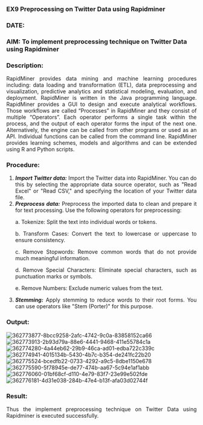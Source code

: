 ### EX9 Preprocessing on Twitter Data using Rapidminer
### DATE: 
### AIM: To implement preprocessing technique on Twitter Data using Rapidminer
### Description: 
<div align = "justify">
RapidMiner provides data mining and machine learning procedures including: data loading and transformation (ETL), data preprocessing and visualization, 
predictive analytics and statistical modeling, evaluation, and deployment. RapidMiner is written in the Java programming language. 
RapidMiner provides a GUI to design and execute analytical workflows. Those workflows are called “Processes” in RapidMiner and they consist of multiple “Operators”. 
Each operator performs a single task within the process, and the output of each operator forms the input of the next one. Alternatively, the engine can be called from 
other programs or used as an API. Individual functions can be called from the command line. 
RapidMiner provides learning schemes, models and algorithms and can be extended using R and Python scripts.

### Procedure:
1) ***Import Twitter data:*** Import the Twitter data into RapidMiner. You can do this by selecting the appropriate
data source operator, such as "Read Excel" or "Read CSV," and specifying the location of your Twitter data
file.
2) ***Preprocess data:*** Preprocess the imported data to clean and prepare it for text processing. Use the following
operators for preprocessing:
    <p>a. Tokenize: Split the text into individual words or tokens.
    <p>b. Transform Cases: Convert the text to lowercase or uppercase to ensure consistency.
    <p>c. Remove Stopwords: Remove common words that do not provide much meaningful information.
    <p>d. Remove Special Characters: Eliminate special characters, such as punctuation marks or symbols.
    <p>e. Remove Numbers: Exclude numeric values from the text.
3) ***Stemming:*** Apply stemming to reduce words to their root forms. You can use operators like "Stem (Porter)"
for this purpose.


### Output:
![362773877-8bcc9258-2afc-4742-9c0a-83858152ca66](https://github.com/user-attachments/assets/7cb1718a-d07f-4165-b9a7-7327948ecec7)
![362773913-2b93d79a-88e6-4441-9468-411e55784c1a](https://github.com/user-attachments/assets/6f4ad1de-9fc8-49e7-b262-1d6baebfc5c4)
![362774280-4a44eb62-29b9-46ca-ad01-edba722c339c](https://github.com/user-attachments/assets/ee8d4611-9b4a-477b-9a85-90136ed44834)
![362774941-4015134b-5430-4b7c-b354-de241fc22b20](https://github.com/user-attachments/assets/c1862eb5-3868-4df2-b399-54986c2c291d)
![362775524-bcedfb22-0733-4292-a9c5-8dbe1150e678](https://github.com/user-attachments/assets/4bcf68a0-928e-42b3-9fe6-163021af2228)
![362775590-5f78945e-de77-474b-aa67-5c94e1af1abb](https://github.com/user-attachments/assets/eb7db4a1-8bce-4ced-b66a-77dc7ba97fc9)
![362776060-01bf68cf-d110-4e79-83f7-23e99e502fde](https://github.com/user-attachments/assets/0b31a852-cc44-4dc3-a96d-d1638fbb2da9)
![362776181-4d31e038-284b-47e4-b13f-afa03d02744f](https://github.com/user-attachments/assets/5b673318-2c4c-4b08-b24d-574cae39a07d)




### Result:
Thus the implement preprocessing technique on Twitter Data using Rapidminer is executed successfully.
